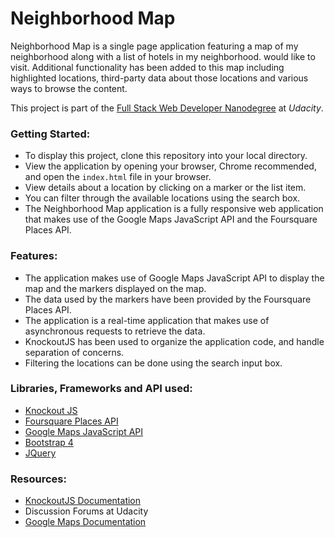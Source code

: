 # Neighborhood Map
Neighborhood Map is a single page application featuring a map of my neighborhood along with a list of hotels in my neighborhood. would like to visit. Additional functionality has been added to this map including highlighted locations, third-party data about those locations and various ways to browse the content.

This project is part of the [Full Stack Web Developer Nanodegree](https://www.udacity.com/course/full-stack-web-developer-nanodegree--nd004) at _Udacity_.

### Getting Started:
- To display this project, clone this repository into your local directory.
- View the application by opening your browser, Chrome recommended, and open the `index.html` file in your browser.
- View details about a location by clicking on a marker or the list item.
- You can filter through the available locations using the search box.
- The Neighborhood Map application is a fully responsive web application that makes use of the Google Maps JavaScript API and the Foursquare Places API.

### Features:
- The application makes use of Google Maps JavaScript API to display the map and the markers displayed on the map.
- The data used by the markers have been provided by the Foursquare Places API.
- The application is a real-time application that makes use of asynchronous requests to retrieve the data.
- KnockoutJS has been used to organize the application code, and handle separation of concerns.
- Filtering the locations can be done using the search input box.  

### Libraries, Frameworks and API used:
- [Knockout JS](http://knockoutjs.com/)
- [Foursquare Places API](https://developer.foursquare.com/)
- [Google Maps JavaScript API](https://developers.google.com/maps/)
- [Bootstrap 4](https://getbootstrap.com/)
- [JQuery](http://api.jquery.com/category/ajax/)

### Resources:
- [KnockoutJS Documentation](http://knockoutjs.com/)
- Discussion Forums at Udacity
- [Google Maps Documentation](https://developers.google.com/maps/)
